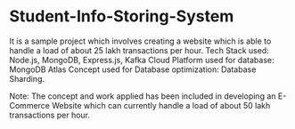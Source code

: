 # Student-Info-Storing-System
It is a sample project which involves creating a website which is able to handle a load of about 25 lakh transactions per hour.
Tech Stack used: Node.js, MongoDB, Express.js, Kafka
Cloud Platform used for database: MongoDB Atlas
Concept used for Database optimization: Database Sharding.

Note: The concept and work applied has been included in developing an E-Commerce Website which can currently handle a load of about 50 lakh transactions per hour. 
